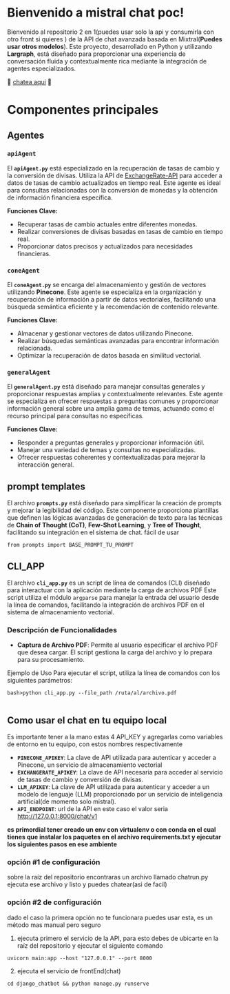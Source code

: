 # Bienvenido a mistral chat poc!

Bienvenido al repositorio 2 en 1(puedes usar solo la api y consumirla con otro front si quieres )  de la API de chat avanzada basada en Mixtral(**Puedes usar otros modelos**). Este proyecto, desarrollado en Python y utilizando **Largraph**, está diseñado para proporcionar una experiencia de conversación fluida y contextualmente rica mediante la integración de agentes especializados.


:metal:  [chatea aqui](www.dummy.com)   :metal:

# Componentes principales
## Agentes

### `apiAgent`

El **`apiAgent.py`** está especializado en la recuperación de tasas de cambio y la conversión de divisas. Utiliza la API de [ExchangeRate-API](https://v6.exchangerate-api.com/v6/) para acceder a datos de tasas de cambio actualizados en tiempo real. Este agente es ideal para consultas relacionadas con la conversión de monedas y la obtención de información financiera específica.

**Funciones Clave:**

-   Recuperar tasas de cambio actuales entre diferentes monedas.
-   Realizar conversiones de divisas basadas en tasas de cambio en tiempo real.
-   Proporcionar datos precisos y actualizados para necesidades financieras.

### `coneAgent`

El **`coneAgent.py`** se encarga del almacenamiento y gestión de vectores utilizando **Pinecone**. Este agente se especializa en la organización y recuperación de información a partir de datos vectoriales, facilitando una búsqueda semántica eficiente y la recomendación de contenido relevante.

**Funciones Clave:**

-   Almacenar y gestionar vectores de datos utilizando Pinecone.
-   Realizar búsquedas semánticas avanzadas para encontrar información relacionada.
-   Optimizar la recuperación de datos basada en similitud vectorial.

### `generalAgent`

El **`generalAgent.py`** está diseñado para manejar consultas generales y proporcionar respuestas amplias y contextualmente relevantes. Este agente se especializa en ofrecer respuestas a preguntas comunes y proporcionar información general sobre una amplia gama de temas, actuando como el recurso principal para consultas no específicas.

**Funciones Clave:**

-   Responder a preguntas generales y proporcionar información útil.
-   Manejar una variedad de temas y consultas no especializadas.
-   Ofrecer respuestas coherentes y contextualizadas para mejorar la interacción general.
 ## prompt templates
El archivo **`prompts.py`** está diseñado para simplificar la creación de prompts y mejorar la legibilidad del código. Este componente proporciona plantillas que definen las lógicas avanzadas de generación de texto para las técnicas de **Chain of Thought (CoT)**, **Few-Shot Learning**, y **Tree of Thought**, facilitando su integración en el sistema de chat.
fácil de usar 
 ```
 from prompts import BASE_PROMPT_TU_PROMPT
```

## CLI_APP

El archivo **`cli_app.py`** es un script de línea de comandos (CLI) diseñado para interactuar con la aplicación mediante la carga de archivos PDF Este script utiliza el módulo `argparse` para manejar la entrada del usuario desde la línea de comandos, facilitando la integración de archivos PDF en el sistema de almacenamiento vectorial.

### Descripción de Funcionalidades

-   **Captura de Archivo PDF**: Permite al usuario especificar el archivo PDF que desea cargar. El script gestiona la carga del archivo y lo prepara para su procesamiento.
   

Ejemplo de Uso
Para ejecutar el script, utiliza la línea de comandos con los siguientes parámetros:
```
bash>python cli_app.py --file_path /ruta/al/archivo.pdf 
                                             
```

## Como usar el chat en tu equipo local
Es importante tener a la mano estas 4 API_KEY y agregarlas como variables de entorno en tu equipo, con estos nombres respectivamente
- **`PINECONE_APIKEY`**: La clave de API utilizada para autenticar y acceder a Pinecone, un servicio de almacenamiento vectorial
 - **`EXCHANGERATE_APIKEY`**: La clave de API necesaria para acceder al servicio de tasas de cambio y conversión de divisas. 
  - **`LLM_APIKEY`**: La clave de API utilizada para autenticar y acceder a un modelo de lenguaje (LLM) proporcionado por un servicio de inteligencia artificial(de momento solo mistral). 
- **`API_ENDPOINT`**: url de la API en este caso el valor seria http://127.0.0.1:8000/chat/v1

**es primordial tener creado un env con virtualenv o con conda en el cual tienes que instalar los paquetes en el archivo requirements.txt y ejecutar los siguientes pasos en ese ambiente**

 ###  opción #1 de configuración
sobre la raíz del repositorio encontraras un archivo llamado chatrun.py
ejecuta ese archivo y listo y puedes chatear(asi de facil)

 ###  opción #2 de configuración
 dado el caso la primera opción no te funcionara puedes usar esta, es un método mas manual pero seguro
1)  ejecuta primero el servicio de  la API, para esto debes de ubicarte en la raíz del repositorio y ejecutar el siguiente comando
```
uvicorn main:app --host "127.0.0.1" --port 8000
```

2) ejecuta el servicio de frontEnd(chat)
```
cd django_chatbot && python manage.py runserve
```


